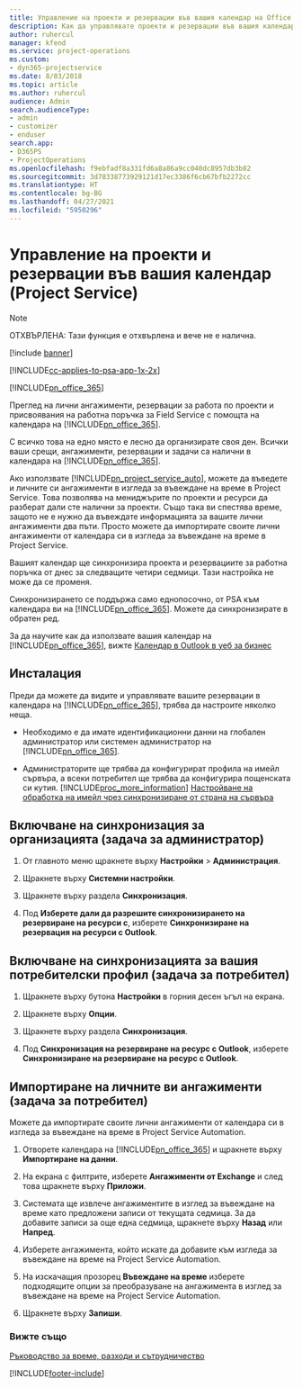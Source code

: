 ```yaml
---
title: Управление на проекти и резервации във вашия календар на Office 365
description: Как да управлявате проекти и резервации във вашия календар на Office 365
author: ruhercul
manager: kfend
ms.service: project-operations
ms.custom:
- dyn365-projectservice
ms.date: 8/03/2018
ms.topic: article
ms.author: ruhercul
audience: Admin
search.audienceType:
- admin
- customizer
- enduser
search.app:
- D365PS
- ProjectOperations
ms.openlocfilehash: f9ebfadf8a331fd6a8a86a9cc040dc8957db3b82
ms.sourcegitcommit: 3d78338773929121d17ec3386f6cb67bfb2272cc
ms.translationtype: HT
ms.contentlocale: bg-BG
ms.lasthandoff: 04/27/2021
ms.locfileid: "5950296"
---
```

# <a name="manage-projects-and-bookings-in-your-calendar-project-service"></a>Управление на проекти и резервации във вашия календар (Project Service)

> [!Note]
> ОТХВЪРЛЕНА: Тази функция е отхвърлена и вече не е налична.

[!include [banner](../includes/psa-now-project-operations.md)]

[!INCLUDE[cc-applies-to-psa-app-1x-2x](../includes/cc-applies-to-psa-app-1x-2x.md)]

[!INCLUDE[pn_office_365](../includes/pn-office-365.md)] 

Преглед на лични ангажименти, резервации за работа по проекти и присвоявания на работна поръчка за Field Service с помощта на календара на [!INCLUDE[pn_office_365](../includes/pn-office-365.md)].  
  
 С всичко това на едно място е лесно да организирате своя ден. Всички ваши срещи, ангажименти, резервации и задачи са налични в календара на [!INCLUDE[pn_office_365](../includes/pn-office-365.md)].  
  
 Ако използвате [!INCLUDE[pn_project_service_auto](../includes/pn-project-service-auto.md)], можете да въведете и личните си ангажименти в изгледа за въвеждане на време в Project Service. Това позволява на мениджърите по проекти и ресурси да разберат дали сте налични за проекти. Също така ви спестява време, защото не е нужно да въвеждате информацията за вашите лични ангажименти два пъти. Просто можете да импортирате своите лични ангажименти от календара си в изгледа за въвеждане на време в Project Service.  
  
 Вашият календар ще синхронизира проекта и резервациите за работна поръчка от днес за следващите четири седмици. Тази настройка не може да се променя.  
  
 Синхронизирането се поддържа само еднопосочно, от PSA към календара ви на [!INCLUDE[pn_office_365](../includes/pn-office-365.md)]. Можете да синхронизирате в обратен ред. 
  
 За да научите как да използвате вашия календар на [!INCLUDE[pn_office_365](../includes/pn-office-365.md)], вижте [Календар в Outlook в уеб за бизнес](https://support.office.com/article/Calendar-in-Outlook-on-the-web-for-business-5219c457-d1fe-4c2f-9032-1a816b88e936)  
  
## <a name="setup"></a>Инсталация  
 Преди да можете да видите и управлявате вашите резервации в календара на [!INCLUDE[pn_office_365](../includes/pn-office-365.md)], трябва да настроите няколко неща.  
  
- Необходимо е да имате идентификационни данни на глобален администратор или системен администратор на [!INCLUDE[pn_office_365](../includes/pn-office-365.md)].  
  
- Администраторите ще трябва да конфигурират профила на имейл сървъра, а всеки потребител ще трябва да конфигурира пощенската си кутия. [!INCLUDE[proc_more_information](../includes/proc-more-information.md)] [Настройване на обработка на имейл чрез синхронизиране от страна на сървъра](/dynamics365/customerengagement/on-premises/admin/set-up-server-side-synchronization-of-email-appointments-contacts-and-tasks)  
  
## <a name="turn-on-synchronization-for-your-organization-admin-task"></a>Включване на синхронизация за организацията (задача за администратор)  
  
1.  От главното меню щракнете върху **Настройки** > **Администрация**.  
  
2.  Щракнете върху **Системни настройки**.  
  
3.  Щракнете върху раздела **Синхронизация**.  
  
4.  Под **Изберете дали да разрешите синхронизирането на резервиране на ресурси с**, изберете **Синхронизиране на резервация на ресурси с Outlook**.  
  
## <a name="turn-on-synchronization-for-your-user-profile-user-task"></a>Включване на синхронизацията за вашия потребителски профил (задача за потребител)  
  
1.  Щракнете върху бутона **Настройки** в горния десен ъгъл на екрана.  
  
2.  Щракнете върху **Опции**.  
  
3.  Щракнете върху раздела **Синхронизация**.  
  
4.  Под **Синхронизация на резервиране на ресурс с Outlook**, изберете **Синхронизиране на резервиране на ресурс с Outlook**.  
  
## <a name="import-your-personal-appointments-user-task"></a>Импортиране на личните ви ангажименти (задача за потребител)  
 Можете да импортирате своите лични ангажименти от календара си в изгледа за въвеждане на време в Project Service Automation.  
  
1. Отворете календара на [!INCLUDE[pn_office_365](../includes/pn-office-365.md)] и щракнете върху **Импортиране на данни**.  
  
2. На екрана с филтрите, изберете **Ангажименти от Exchange** и след това щракнете върху **Приложи**.  
  
3. Системата ще извлече ангажиментите в изглед за въвеждане на време като предложени записи от текущата седмица. За да добавите записи за още една седмица, щракнете върху **Назад** или **Напред**.  
  
4. Изберете ангажимента, който искате да добавите към изгледа за въвеждане на време на Project Service Automation.  
  
5. На изскачащия прозорец **Въвеждане на време** изберете подходящите опции за преобразуване на ангажимента в изглед за въвеждане на време на Project Service Automation.  
  
6. Щракнете върху **Запиши**.  
  
### <a name="see-also"></a>Вижте също  
 [Ръководство за време, разходи и сътрудничество](../psa/time-expense-collaboration-guide.md)


[!INCLUDE[footer-include](../includes/footer-banner.md)]